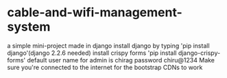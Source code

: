 # cable-and-wifi-management-system
a simple mini-project made in django
install django by typing 'pip install django'(django 2.2.6 needed)
install crispy forms  'pip install django-crispy-forms'
default user name for admin is chirag password chiru@1234
Make sure you're connected to the internet for the bootstrap CDNs to work
